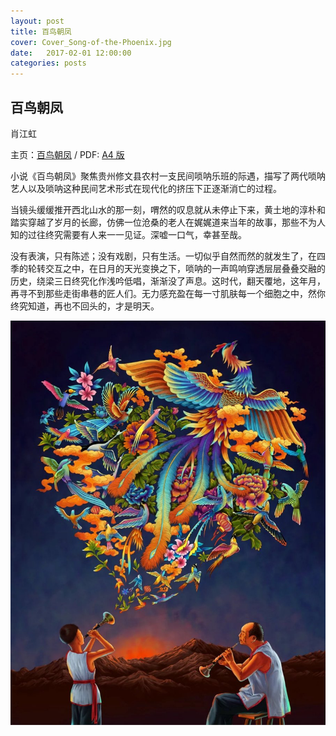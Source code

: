 ```yaml
---
layout: post
title: 百鸟朝凤
cover: Cover_Song-of-the-Phoenix.jpg
date:   2017-02-01 12:00:00
categories: posts
---
```

## 百鸟朝凤
肖江虹

主页：[百鸟朝凤](https://github.com/M-Mono/Song-of-the-Phoenix) / PDF: [A4 版](https://github.com/M-Mono/Song-of-the-Phoenix/raw/master/百鸟朝凤%20·%20肖江虹%20(A4).pdf)


小说《百鸟朝凤》聚焦贵州修文县农村一支民间唢呐乐班的际遇，描写了两代唢呐艺人以及唢呐这种民间艺术形式在现代化的挤压下正逐渐消亡的过程。

当镜头缓缓推开西北山水的那一刻，喟然的叹息就从未停止下来，黄土地的淳朴和踏实穿越了岁月的长廊，仿佛一位沧桑的老人在娓娓道来当年的故事，那些不为人知的过往终究需要有人来一一见证。深嘘一口气，幸甚至哉。

没有表演，只有陈述；没有戏剧，只有生活。一切似乎自然而然的就发生了，在四季的轮转交互之中，在日月的天光变换之下，唢呐的一声鸣响穿透层层叠叠交融的历史，绕梁三日终究化作浅吟低唱，渐渐没了声息。这时代，翻天覆地，这年月，再寻不到那些走街串巷的匠人们。无力感充盈在每一寸肌肤每一个细胞之中，然你终究知道，再也不回头的，才是明天。


![百鸟朝凤 · 肖江虹](https://github.com/M-Mono/Song-of-the-Phoenix/raw/master/Frontmatter.jpeg)
